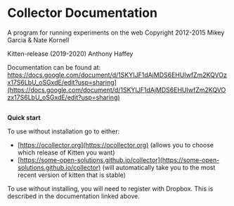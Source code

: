 # **Collector Documentation**

A program for running experiments on the web Copyright 2012-2015 Mikey Garcia & Nate Kornell

Kitten-release (2019-2020) Anthony Haffey

Documentation can be found at: https://docs.google.com/document/d/1SKYIJF1dAjMDS6EHUIwfZm2KQVOzx17S6LbU_oSGxdE/edit?usp=sharing](https://docs.google.com/document/d/1SKYIJF1dAjMDS6EHUIwfZm2KQVOzx17S6LbU_oSGxdE/edit?usp=sharing) 



## 
**Quick start**

To use without installation go to either:

*   [https://ocollector.org](https://ocollector.org) (allows you to choose which release of Kitten you want)
*   [https://some-open-solutions.github.io/collector](https://some-open-solutions.github.io/collector) (will automatically take you to the most recent version of kitten that is stable)

To use without installing, you will need to register with Dropbox. This is described in the documentation linked above.